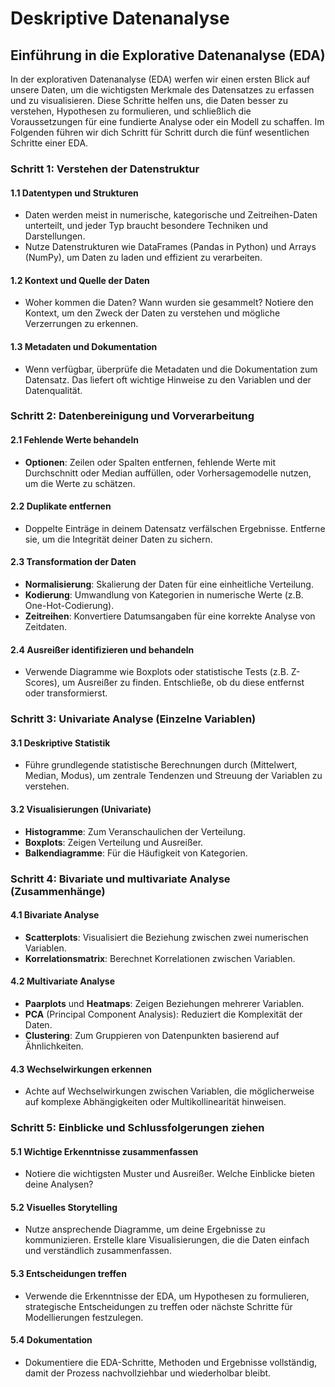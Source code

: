 # Deskriptive Datenanalyse

## Einführung in die Explorative Datenanalyse (EDA)

In der explorativen Datenanalyse (EDA) werfen wir einen ersten Blick auf unsere Daten, um die wichtigsten Merkmale des Datensatzes zu erfassen und zu visualisieren. Diese Schritte helfen uns, die Daten besser zu verstehen, Hypothesen zu formulieren, und schließlich die Voraussetzungen für eine fundierte Analyse oder ein Modell zu schaffen. Im Folgenden führen wir dich Schritt für Schritt durch die fünf wesentlichen Schritte einer EDA.


### Schritt 1: Verstehen der Datenstruktur

#### 1.1 Datentypen und Strukturen
- Daten werden meist in numerische, kategorische und Zeitreihen-Daten unterteilt, und jeder Typ braucht besondere Techniken und Darstellungen.
- Nutze Datenstrukturen wie DataFrames (Pandas in Python) und Arrays (NumPy), um Daten zu laden und effizient zu verarbeiten.

#### 1.2 Kontext und Quelle der Daten
- Woher kommen die Daten? Wann wurden sie gesammelt? Notiere den Kontext, um den Zweck der Daten zu verstehen und mögliche Verzerrungen zu erkennen.

#### 1.3 Metadaten und Dokumentation
- Wenn verfügbar, überprüfe die Metadaten und die Dokumentation zum Datensatz. Das liefert oft wichtige Hinweise zu den Variablen und der Datenqualität.


### Schritt 2: Datenbereinigung und Vorverarbeitung

#### 2.1 Fehlende Werte behandeln
- **Optionen**: Zeilen oder Spalten entfernen, fehlende Werte mit Durchschnitt oder Median auffüllen, oder Vorhersagemodelle nutzen, um die Werte zu schätzen.

#### 2.2 Duplikate entfernen
- Doppelte Einträge in deinem Datensatz verfälschen Ergebnisse. Entferne sie, um die Integrität deiner Daten zu sichern.

#### 2.3 Transformation der Daten
- **Normalisierung**: Skalierung der Daten für eine einheitliche Verteilung.
- **Kodierung**: Umwandlung von Kategorien in numerische Werte (z.B. One-Hot-Codierung).
- **Zeitreihen**: Konvertiere Datumsangaben für eine korrekte Analyse von Zeitdaten.

#### 2.4 Ausreißer identifizieren und behandeln
- Verwende Diagramme wie Boxplots oder statistische Tests (z.B. Z-Scores), um Ausreißer zu finden. Entschließe, ob du diese entfernst oder transformierst.


### Schritt 3: Univariate Analyse (Einzelne Variablen)

#### 3.1 Deskriptive Statistik
- Führe grundlegende statistische Berechnungen durch (Mittelwert, Median, Modus), um zentrale Tendenzen und Streuung der Variablen zu verstehen.

#### 3.2 Visualisierungen (Univariate)
- **Histogramme**: Zum Veranschaulichen der Verteilung.
- **Boxplots**: Zeigen Verteilung und Ausreißer.
- **Balkendiagramme**: Für die Häufigkeit von Kategorien.


### Schritt 4: Bivariate und multivariate Analyse (Zusammenhänge)

#### 4.1 Bivariate Analyse
- **Scatterplots**: Visualisiert die Beziehung zwischen zwei numerischen Variablen.
- **Korrelationsmatrix**: Berechnet Korrelationen zwischen Variablen.

#### 4.2 Multivariate Analyse
- **Paarplots** und **Heatmaps**: Zeigen Beziehungen mehrerer Variablen.
- **PCA** (Principal Component Analysis): Reduziert die Komplexität der Daten.
- **Clustering**: Zum Gruppieren von Datenpunkten basierend auf Ähnlichkeiten.

#### 4.3 Wechselwirkungen erkennen
- Achte auf Wechselwirkungen zwischen Variablen, die möglicherweise auf komplexe Abhängigkeiten oder Multikollinearität hinweisen.


### Schritt 5: Einblicke und Schlussfolgerungen ziehen

#### 5.1 Wichtige Erkenntnisse zusammenfassen
- Notiere die wichtigsten Muster und Ausreißer. Welche Einblicke bieten deine Analysen?

#### 5.2 Visuelles Storytelling
- Nutze ansprechende Diagramme, um deine Ergebnisse zu kommunizieren. Erstelle klare Visualisierungen, die die Daten einfach und verständlich zusammenfassen.

#### 5.3 Entscheidungen treffen
- Verwende die Erkenntnisse der EDA, um Hypothesen zu formulieren, strategische Entscheidungen zu treffen oder nächste Schritte für Modellierungen festzulegen.

#### 5.4 Dokumentation
- Dokumentiere die EDA-Schritte, Methoden und Ergebnisse vollständig, damit der Prozess nachvollziehbar und wiederholbar bleibt.

